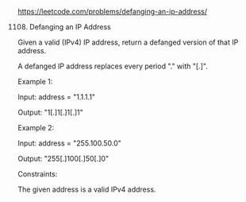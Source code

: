 https://leetcode.com/problems/defanging-an-ip-address/

1108. Defanging an IP Address


Given a valid (IPv4) IP address, return a defanged version of that IP address.

A defanged IP address replaces every period "." with "[.]".

 

Example 1:

Input: address = "1.1.1.1"

Output: "1[.]1[.]1[.]1"

Example 2:

Input: address = "255.100.50.0"

Output: "255[.]100[.]50[.]0"
 

Constraints:

The given address is a valid IPv4 address.